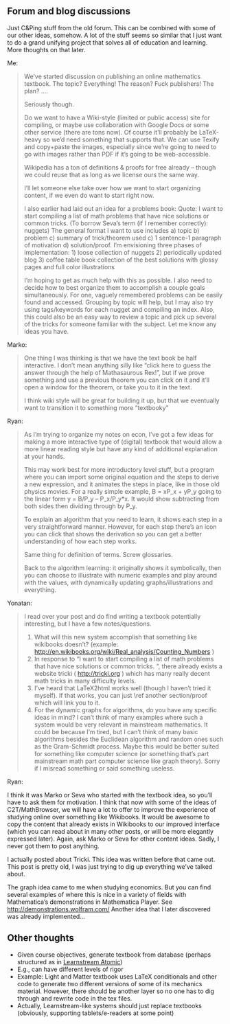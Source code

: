 ## Forum and blog discussions

Just C&Ping stuff from the old forum. This can be combined with some of our other ideas, somehow. A lot of the stuff seems so similar that I just want to do a grand unifying project that solves all of education and learning. More thoughts on that later.

Me:

> We’ve started discussion on publishing an online mathematics textbook. The topic? Everything! The reason? Fuck publishers! The plan? ….
> 
> Seriously though.
> 
> Do we want to have a Wiki-style (limited or public access) site for compiling, or maybe use collaboration with Google Docs or some other service (there are tons now). Of course it’ll probably be LaTeX-heavy so we’d need something that supports that. We can use Texify and copy+paste the images, especially since we’re going to need to go with images rather than PDF if it’s going to be web-accessible.
> 
> Wikipedia has a ton of definitions & proofs for free already – though we could reuse that as long as we license ours the same way.
> 
> I’ll let someone else take over how we want to start organizing content, if we even do want to start right now.
> 
> I also earlier had laid out an idea for a problems book: Quote: I want to start compiling a list of math problems that have nice solutions or common tricks. (To borrow Seva’s term (if I remember correctly): nuggets) The general format I want to use includes a) topic b) problem c) summary of trick/theorem used c) 1 sentence-1 paragraph of motivation d) solution/proof. I’m envisioning three phases of implementation: 1) loose collection of nuggets 2) periodically updated blog 3) coffee table book collection of the best solutions with glossy pages and full color illustrations
> 
> I’m hoping to get as much help with this as possible. I also need to decide how to best organize them to accomplish a couple goals simultaneously. For one, vaguely remembered problems can be easily found and accessed. Grouping by topic will help, but I may also try using tags/keywords for each nugget and compiling an index. Also, this could also be an easy way to review a topic and pick up several of the tricks for someone familiar with the subject. Let me know any ideas you have.

Marko:

> One thing I was thinking is that we have the text book be half interactive. I don’t mean anything silly like “click here to guess the answer through the help of Mathasaurous Rex!”, but if we prove something and use a previous theorem you can click on it and it’ll open a window for the theorem, or take you to it in the text.
> 
> I think wiki style will be great for building it up, but that we eventually want to transition it to something more “textbooky”

Ryan:

> As I’m trying to organize my notes on econ, I’ve got a few ideas for making a more interactive type of (digital) textbook that would allow a more linear reading style but have any kind of additional explanation at your hands.
> 
> This may work best for more introductory level stuff, but a program where you can import some original equation and the steps to derive a new expression, and it animates the steps in place, like in those old physics movies. For a really simple example, B = xP_x + yP_y going to the linear form y = B/P_y – P_x/P_y*x. It would show subtracting from both sides then dividing through by P_y.
> 
> To explain an algorithm that you need to learn, it shows each step in a very straightforward manner. However, for each step there’s an icon you can click that shows the derivation so you can get a better understanding of how each step works.
> 
> Same thing for definition of terms. Screw glossaries.
> 
> Back to the algorithm learning: it originally shows it symbolically, then you can choose to illustrate with numeric examples and play around with the values, with dynamically updating graphs/illustrations and everything.

Yonatan:

> I read over your post and do find writing a textbook potentially interesting, but I have a few notes/questions.
> 
> 1. What will this new system accomplish that something like wikibooks doesn’t? (example: http://en.wikibooks.org/wiki/Real_analysis/Counting_Numbers )
> 2. In response to “I want to start compiling a list of math problems that have nice solutions or common tricks. “, there already exists a website tricki ( http://tricki.org ) which has many really decent math tricks in many difficulty levels.
> 3. I’ve heard that LaTeX2html works well (though I haven’t tried it myself). If that works, you can just \ref another section/proof which will link you to it.
> 4. For the dynamic graphs for algorithms, do you have any specific ideas in mind? I can’t think of many examples where such a system would be very relevant in mainstream mathematics. It could be because I’m tired, but I can’t think of many basic algorithms besides the Euclidean algorithm and random ones such as the Gram-Schmidt process. Maybe this would be better suited for something like computer science (or something that’s part mainstream math part computer science like graph theory).
> Sorry if I misread something or said something useless.

Ryan: 

I think it was Marko or Seva who started with the textbook idea, so you’ll have to ask them for motivation. I think that now with some of the ideas of C2T/MathBrowser, we will have a lot to offer to improve the experience of studying online over something like Wikibooks. It would be awesome to copy the content that already exists in Wikibooks to our improved interface (which you can read about in many other posts, or will be more elegantly expressed later). Again, ask Marko or Seva for other content ideas. Sadly, I never got them to post anything.

I actually posted about Tricki. This idea was written before that came out. This post is pretty old, I was just trying to dig up everything we’ve talked about.

The graph idea came to me when studying economics. But you can find several examples of where this is nice in a variety of fields with Mathematica’s demonstrations in Mathematica Player. See http://demonstrations.wolfram.com/ Another idea that I later discovered was already implemented…


## Other thoughts

* Given course objectives, generate textbook from database (perhaps structured as in [Learnstream Atomic]())
* E.g., can have different levels of rigor
* Example: Light and Matter textbook uses LaTeX conditionals and other code to generate two different versions of some of its mechanics material. However, there should be another layer so no one has to dig through and rewrite code in the tex files.
* Actually, Learnstream-like systems should just replace textbooks (obviously, supporting tablets/e-readers at some point)


